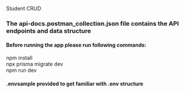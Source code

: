 Student CRUD

<h3> <strong> The api-docs.postman_collection.json file contains the API endpoints and data structure </strong></h3>

<h4> Before running the app please run following commands:</h4>
 npm install<br />
 npx prisma migrate dev<br />
 npm run dev

<h4>.envsample provided to get familiar with .env structure</h4>